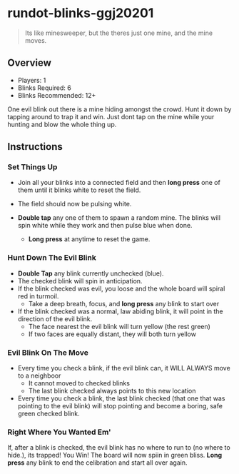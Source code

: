 # rundot-blinks-ggj20201

> Its like minesweeper, but the theres just one mine, and the mine moves.

## Overview

* Players: 1
* Blinks Required: 6
* Blinks Recommended: 12+

One evil blink out there is a mine hiding amongst the crowd. Hunt it down by tapping around to trap it and win. Just dont tap on the mine while your hunting and blow the whole thing up.

## Instructions

### Set Things Up

* Join all your blinks into a connected field and then **long press** one of them until it blinks white to reset the field.
* The field should now be pulsing white.

* **Double tap** any one of them to spawn a random mine. The blinks will spin white while they work and then pulse blue when done.
  * **Long press** at anytime to reset the game.

### Hunt Down The Evil Blink

* **Double Tap** any blink currently unchecked (blue).
* The checked blink will spin in anticipation.
* If the blink checked was evil, you loose and the whole board will spiral red in turmoil.
  * Take a deep breath, focus, and **long press** any blink to start over
* If the blink checked was a normal, law abiding blink, it will point in the direction of the evil blink.
  * The face nearest the evil blink will turn yellow (the rest green)
  * If two faces are equally distant, they will both turn yellow

### Evil Blink On The Move

* Every time you check a blink, if the evil blink can, it WILL ALWAYS move to a neighboor
  * It cannot moved to checked blinks
  * The last blink checked always points to this new location
* Every time you check a blink, the last blink checked (that one that was pointing to the evil blink) will stop pointing and become a boring, safe green checked blink.

### Right Where You Wanted Em'

If, after a blink is checked, the evil blink has no where to run to (no where to hide.), its trapped! You Win! The board will now spiin in green bliss. **Long press** any blink to end the celibration and start all over again.
